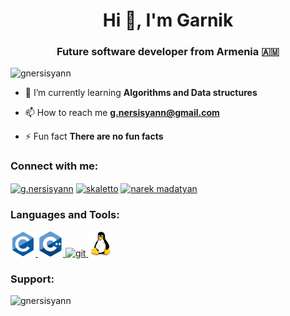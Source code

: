 <h1 align="center">Hi 👋, I'm Garnik</h1>
<h3 align="center">Future software developer from Armenia 🇦🇲</h3>

<p align="left"> <img src="https://komarev.com/ghpvc/?username=gnersisyann&label=Profile%20views&color=0e75b6&style=flat" alt="gnersisyann" /> </p>

- 🌱 I’m currently learning **Algorithms and Data structures**

- 📫 How to reach me **g.nersisyann@gmail.com**

- ⚡ Fun fact **There are no fun facts**

<h3 align="left">Connect with me:</h3>
<p align="left">
<a href="https://instagram.com/g.nersisyann" target="blank"><img align="center" src="https://raw.githubusercontent.com/rahuldkjain/github-profile-readme-generator/master/src/images/icons/Social/instagram.svg" alt="g.nersisyann" height="30" width="40" /></a>
<a href="https://www.leetcode.com/skaletto" target="blank"><img align="center" src="https://raw.githubusercontent.com/rahuldkjain/github-profile-readme-generator/master/src/images/icons/Social/leet-code.svg" alt="skaletto" height="30" width="40" /></a>
<a href="https://www.linkedin.com/in/garnik-nersisyan-5bab772a1" target="blank"><img align="center" src="https://raw.githubusercontent.com/rahuldkjain/github-profile-readme-generator/master/src/images/icons/Social/linked-in-alt.svg" alt="narek madatyan" height="30" width="40" /></a>
</p>

<h3 align="left">Languages and Tools:</h3>
<p align="left"> <a href="https://www.cprogramming.com/" target="_blank" rel="noreferrer"> <img src="https://raw.githubusercontent.com/devicons/devicon/master/icons/c/c-original.svg" alt="c" width="40" height="40"/> </a> <a href="https://www.w3schools.com/cpp/" target="_blank" rel="noreferrer"> <img src="https://raw.githubusercontent.com/devicons/devicon/master/icons/cplusplus/cplusplus-original.svg" alt="cplusplus" width="40" height="40"/> </a> <a href="https://git-scm.com/" target="_blank" rel="noreferrer"> <img src="https://www.vectorlogo.zone/logos/git-scm/git-scm-icon.svg" alt="git" width="40" height="40"/> </a> <a href="https://www.linux.org/" target="_blank" rel="noreferrer"> <img src="https://raw.githubusercontent.com/devicons/devicon/master/icons/linux/linux-original.svg" alt="linux" width="40" height="40"/> </a> </p>

<h3 align="left">Support:</h3>
<p><a href="https://www.buymeacoffee.com/gnersisyann"> <img align="left" src="https://cdn.buymeacoffee.com/buttons/v2/default-yellow.png" height="50" width="210" alt="gnersisyann" /></a></p><br><br>
